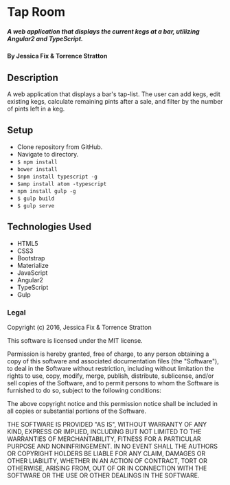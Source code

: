 # Tap Room
##### A web application that displays the current kegs at a bar, utilizing Angular2 and TypeScript.

#### By Jessica Fix & Torrence Stratton

## Description
A web application that displays a bar's tap-list. The user can add kegs, edit existing kegs, calculate remaining pints after a sale, and filter by the number of pints left in a keg.


## Setup

* Clone repository from GitHub.
* Navigate to directory.
* `$ npm install`
* `bower install`
* `$npm install typescript -g`
* `$amp install atom -typescript`
* `npm install gulp -g`
* `$ gulp build`
* `$ gulp serve`


## Technologies Used

* HTML5
* CSS3
* Bootstrap
* Materialize
* JavaScript
* Angular2
* TypeScript
* Gulp

### Legal

Copyright (c) 2016, Jessica Fix & Torrence Stratton

This software is licensed under the MIT license.

Permission is hereby granted, free of charge, to any person obtaining a copy of this software and associated documentation files (the "Software"), to deal in the Software without restriction, including without limitation the rights to use, copy, modify, merge, publish, distribute, sublicense, and/or sell copies of the Software, and to permit persons to whom the Software is furnished to do so, subject to the following conditions:

The above copyright notice and this permission notice shall be included in all copies or substantial portions of the Software.

THE SOFTWARE IS PROVIDED "AS IS", WITHOUT WARRANTY OF ANY KIND, EXPRESS OR IMPLIED, INCLUDING BUT NOT LIMITED TO THE WARRANTIES OF MERCHANTABILITY, FITNESS FOR A PARTICULAR PURPOSE AND NONINFRINGEMENT. IN NO EVENT SHALL THE AUTHORS OR COPYRIGHT HOLDERS BE LIABLE FOR ANY CLAIM, DAMAGES OR OTHER LIABILITY, WHETHER IN AN ACTION OF CONTRACT, TORT OR OTHERWISE, ARISING FROM, OUT OF OR IN CONNECTION WITH THE SOFTWARE OR THE USE OR OTHER DEALINGS IN THE SOFTWARE.
